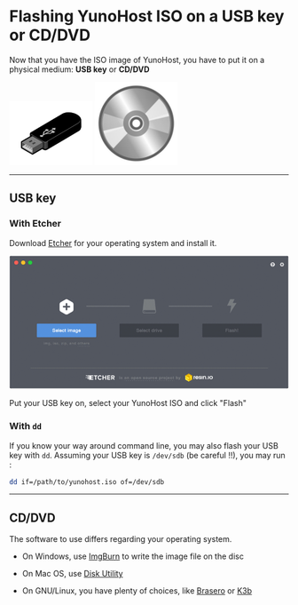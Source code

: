 # Flashing YunoHost ISO on a USB key or CD/DVD

Now that you have the ISO image of YunoHost, you have to put it on a physical medium: **USB key** or **CD/DVD**

<img src="/images/usb_key.png" width=150>
<img src="/images/cd.jpg" width=150>

---

## USB key

### With Etcher

Download <a href="https://etcher.io/" target="_blank">Etcher</a> for your operating system and install it.

<img src="/images/etcher.gif">

Put your USB key on, select your YunoHost ISO and click "Flash"


### With `dd`

If you know your way around command line, you may also flash your USB key with
`dd`. Assuming your USB key is `/dev/sdb` (be careful !!), you may run :

```bash
dd if=/path/to/yunohost.iso of=/dev/sdb
```

---

## CD/DVD

The software to use differs regarding your operating system.

* On Windows, use [ImgBurn](http://www.imgburn.com/) to write the image file on the disc

* On Mac OS, use [Disk Utility](http://support.apple.com/kb/ph7025)

* On GNU/Linux, you have plenty of choices, like [Brasero](https://wiki.gnome.org/Apps/Brasero) or [K3b](http://www.k3b.org/)
